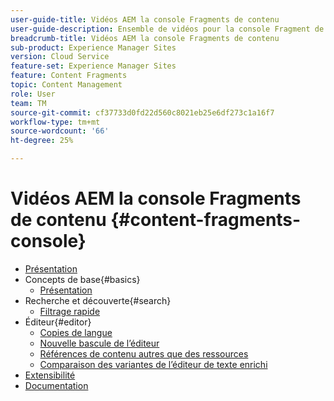 ```yaml
---
user-guide-title: Vidéos AEM la console Fragments de contenu
user-guide-description: Ensemble de vidéos pour la console Fragment de contenu Adobe Experience Manager.
breadcrumb-title: Vidéos AEM la console Fragments de contenu
sub-product: Experience Manager Sites
version: Cloud Service
feature-set: Experience Manager Sites
feature: Content Fragments
topic: Content Management
role: User
team: TM
source-git-commit: cf37733d0fd22d560c8021eb25e6df273c1a16f7
workflow-type: tm+mt
source-wordcount: '66'
ht-degree: 25%

---
```



# Vidéos AEM la console Fragments de contenu {#content-fragments-console}

+ [Présentation](overview.md)
+ Concepts de base{#basics}
   + [Présentation](./basics/content-fragments-console.md)
+ Recherche et découverte{#search}
   + [Filtrage rapide](search/fast-filtering.md)
+ Éditeur{#editor}
   + [Copies de langue](editor/language-copies.md)
   + [Nouvelle bascule de l’éditeur](editor/new-editor-toggle.md)
   + [Références de contenu autres que des ressources](editor/non-asset-content-references.md)
   + [Comparaison des variantes de l’éditeur de texte enrichi](editor/rte-variant-compare.md)
+ [Extensibilité](https://experienceleague.adobe.com/docs/experience-manager-learn/cloud-service/developing/extensibility/content-fragments/overview.html)
+ [Documentation](https://experienceleague.adobe.com/docs/experience-manager-cloud-service/content/sites/administering/content-fragments/content-fragments-console.html?lang=fr)
